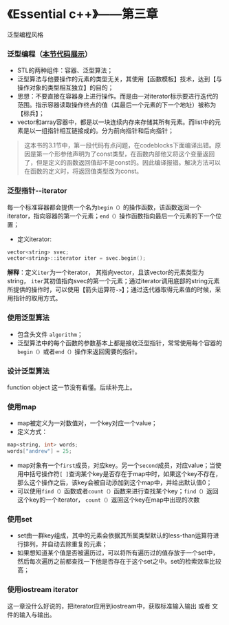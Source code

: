 # 《Essential c++》——第三章

泛型编程风格

### 泛型编程（[本节代码展示](../code/essential/genericVector.cpp)）

- STL的两种组件：容器、泛型算法；
- 泛型算法与他要操作的元素的类型无关，其使用【函数模板】技术，达到【与操作对象的类型相互独立】的目的；
- 思想：不要直接在容器身上进行操作。而是由一对iterator标示要进行迭代的范围。指示容器读取操作终点的值（其最后一个元素的下一个地址）被称为【标兵】；
- vector和array容器中，都是以一块连续内存来存储其所有元素。而list中的元素是以一组指针相互链接成的。分为前向指针和后向指针；

>这本书的3.1节中，第一段代码有点问题，在codeblocks下面编译出错。原因是第一个形参他声明为了const类型，在函数内部他又将这个变量返回了，但是定义的函数返回值却不是const的。因此编译报错。解决方法可以在函数的定义时，将返回值类型改为const。
>

### 泛型指针--iterator
每一个标准容器都会提供一个名为``begin（）``的操作函数，该函数返回一个iterator，指向容器的第一个元素；``end（）``操作函数指向最后一个元素的下一个位置；

- 定义iterator:
```c++
vector<string> svec;
vector<string>::iterator iter = svec.begin();
```

**解释**：定义``iter``为一个iterator， 其指向vector，且该vector的元素类型为string， ``iter``其初值指向svec的第一个元素；通过iterator调用底部的string元素所提供的操作时，可以使用【箭头运算符``->``】；通过迭代器取得元素值的时候，采用指针的取用方式。 


### 使用泛型算法
- 包含头文件 ``algorithm``；
- 泛型算法中的每个函数的参数基本上都是接收泛型指针，常常使用每个容器的``begin（）``或者``end（）``操作来返回需要的指针。

### 设计泛型算法
function object 这一节没有看懂。后续补充上。


### 使用map
- map被定义为一对数值对，一个key对应一个value；
- 定义方式： 
```c++
map<string, int> words;
words["andrew"] = 25;
```
- map对象有一个``first``成员，对应key。另一个``second``成员，对应value；当使用中括号操作符``[ ]``查询某个key是否存在于map中时，如果这个key不存在，那么这个操作之后，该key会被自动添加到这个map中，并给出默认值0；
- 可以使用``find（）``函数或者``count（）``函数来进行查找某个key；``find（）``返回这个key的一个iterator， ``count（）``返回这个key在map中出现的次数

### 使用set
- set由一群key组成，其中的元素会依据其所属类型默认的less-than运算符进行排列，并自动去除重复的元素；
- 如果想知道某个值是否被遍历过，可以将所有遍历过的值存放于一个set中，然后每次遍历之前都查找一下他是否存在于这个set之中。set的检索效率比较高；

### 使用iostream iterator
这一章没什么好说的，把iterator应用到iostream中，获取标准输入输出 或者 文件的输入与输出。
